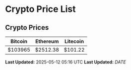 # Crypto Price List

## Crypto Prices
| Bitcoin | Ethereum | Litecoin |
| ------- | -------- | -------- |
| $103965 | $2512.38 | $101.22 |
**Last Updated:** 2025-05-12 05:16 UTC
**Last Updated:** $DATE$
